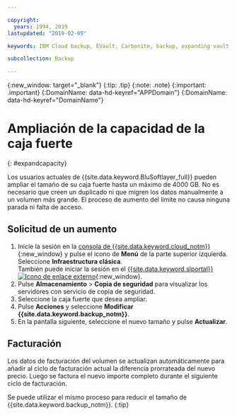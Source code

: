 ```yaml
---

copyright:
  years: 1994, 2019
lastupdated: "2019-02-05"

keywords: IBM Cloud backup, EVault, Carbonite, backup, expanding vault

subcollection: Backup

---
```

{:new_window: target="_blank"}
{:tip: .tip}
{:note: .note}
{:important: .important}
{:DomainName: data-hd-keyref="APPDomain"}
{:DomainName: data-hd-keyref="DomainName"}


# Ampliación de la capacidad de la caja fuerte
{: #expandcapacity}

Los usuarios actuales de {{site.data.keyword.BluSoftlayer_full}} pueden ampliar el tamaño de su caja fuerte hasta un máximo de 4000 GB. No es necesario que creen un duplicado ni que migren los datos manualmente a un volumen más grande. El proceso de aumento del límite no causa ninguna parada ni falta de acceso.

## Solicitud de un aumento

1. Inicie la sesión en la [consola de {{site.data.keyword.cloud_notm}}](https://{DomainName}){:new_window} y pulse el icono de **Menú** de la parte superior izquierda. Seleccione **Infraestructura clásica**.<br/>
   También puede iniciar la sesión en el [{{site.data.keyword.slportal}} ![Icono de enlace externo](../../icons/launch-glyph.svg "Icono de enlace externo")](https://control.softlayer.com/){:new_window}.
2. Pulse **Almacenamiento** > **Copia de seguridad** para visualizar los servidores con servicio de copia de seguridad.
3. Seleccione la caja fuerte que desea ampliar.
4. Pulse **Acciones** y seleccione **Modificar {{site.data.keyword.backup_notm}}**.
5. En la pantalla siguiente, seleccione el nuevo tamaño y pulse **Actualizar**.

## Facturación

Los datos de facturación del volumen se actualizan automáticamente para añadir al ciclo de facturación actual la diferencia prorrateada del nuevo precio. Luego se factura el nuevo importe completo durante el siguiente ciclo de facturación.

Se puede utilizar el mismo proceso para reducir el tamaño de {{site.data.keyword.backup_notm}}.
{:tip}
